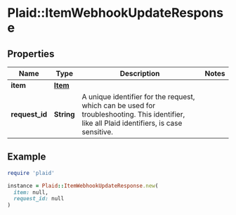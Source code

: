 # Plaid::ItemWebhookUpdateResponse

## Properties

| Name | Type | Description | Notes |
| ---- | ---- | ----------- | ----- |
| **item** | [**Item**](Item.md) |  |  |
| **request_id** | **String** | A unique identifier for the request, which can be used for troubleshooting. This identifier, like all Plaid identifiers, is case sensitive. |  |

## Example

```ruby
require 'plaid'

instance = Plaid::ItemWebhookUpdateResponse.new(
  item: null,
  request_id: null
)
```

